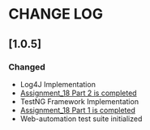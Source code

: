 # CHANGE LOG

## [1.0.5]

### Changed
- Log4J Implementation
- [Assignment_18 Part 2 is completed](https://inaracademygroup3.atlassian.net/browse/SCRUM-101?atlOrigin=eyJpIjoiY2VjMDcxYzY1NjUxNDY0ZjljYzYyYzYwZWZmNDA2NDEiLCJwIjoiaiJ9)
- TestNG Framework Implementation
- [Assignment_18 Part 1 is completed](https://inaracademygroup3.atlassian.net/browse/SCRUM-83?atlOrigin=eyJpIjoiZjU0ZjliZDVhNGVhNDg5NWE3NWJkMWJjMDE3ODM4NWQiLCJwIjoiaiJ9)
- Web-automation test suite initialized

[groupId]: org.inar
[artifactId]: inar.webAutomation
[version]: 1.0.5